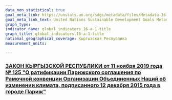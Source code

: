 ```yaml
---
data_non_statistical: true
goal_meta_link: https://unstats.un.org/sdgs/metadata/files/Metadata-16-0A-01.pdf
goal_meta_link_text: United Nations Sustainable Development Goals Metadata (pdf 1361kB)
graph_type:
indicator_name: global_indicators.16-a-1-title
graph_title: global_indicators.16-a-1-title
national_geographical_coverage: Кыргызская Республика
measurement_units: 

---
```

### [ЗАКОН КЫРГЫЗСКОЙ РЕСПУБЛИКИ от 11 ноября 2019 года № 125 "О ратификации Парижского соглашения по Рамочной конвенции Организации Объединенных Наций об изменении климата, подписанного 12 декабря 2015 года в городе Париж"](http://cbd.minjust.gov.kg/act/view/ru-ru/111972)
